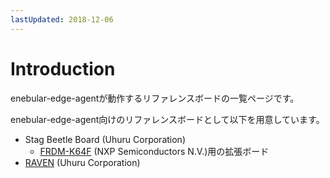```yaml
---
lastUpdated: 2018-12-06
---
```


# Introduction

enebular-edge-agentが動作するリファレンスボードの一覧ページです。

enebular-edge-agent向けのリファレンスボードとして以下を用意しています。

- Stag Beetle Board (Uhuru Corporation)
    - [FRDM-K64F](https://www.nxp.com/jp/products/processors-and-microcontrollers/arm-based-processors-and-mcus/kinetis-cortex-m-mcus/k-seriesperformancem4/k2x-usb/freedom-development-platform-for-kinetis-k64-k63-and-k24-mcus:FRDM-K64F) (NXP Semiconductors N.V.)用の拡張ボード
- [RAVEN](RAVEN.md) (Uhuru Corporation)